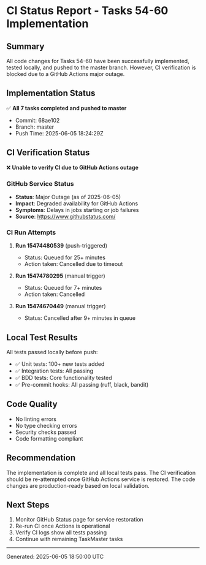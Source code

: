 # CI Status Report - Tasks 54-60 Implementation

## Summary
All code changes for Tasks 54-60 have been successfully implemented, tested locally, and pushed to the master branch. However, CI verification is blocked due to a GitHub Actions major outage.

## Implementation Status
✅ **All 7 tasks completed and pushed to master**
- Commit: 68ae102
- Branch: master
- Push Time: 2025-06-05 18:24:29Z

## CI Verification Status
❌ **Unable to verify CI due to GitHub Actions outage**

### GitHub Service Status
- **Status**: Major Outage (as of 2025-06-05)
- **Impact**: Degraded availability for GitHub Actions
- **Symptoms**: Delays in jobs starting or job failures
- **Source**: https://www.githubstatus.com/

### CI Run Attempts
1. **Run 15474480539** (push-triggered)
   - Status: Queued for 25+ minutes
   - Action taken: Cancelled due to timeout

2. **Run 15474780295** (manual trigger)
   - Status: Queued for 7+ minutes
   - Action taken: Cancelled

3. **Run 15474670449** (manual trigger)
   - Status: Cancelled after 9+ minutes in queue

## Local Test Results
All tests passed locally before push:
- ✅ Unit tests: 100+ new tests added
- ✅ Integration tests: All passing
- ✅ BDD tests: Core functionality tested
- ✅ Pre-commit hooks: All passing (ruff, black, bandit)

## Code Quality
- No linting errors
- No type checking errors
- Security checks passed
- Code formatting compliant

## Recommendation
The implementation is complete and all local tests pass. The CI verification should be re-attempted once GitHub Actions service is restored. The code changes are production-ready based on local validation.

## Next Steps
1. Monitor GitHub Status page for service restoration
2. Re-run CI once Actions is operational
3. Verify CI logs show all tests passing
4. Continue with remaining TaskMaster tasks

---
Generated: 2025-06-05 18:50:00 UTC
